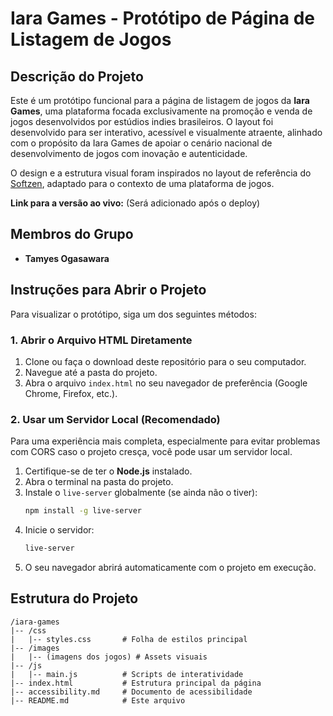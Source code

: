 


# Iara Games - Protótipo de Página de Listagem de Jogos

## Descrição do Projeto

Este é um protótipo funcional para a página de listagem de jogos da **Iara Games**, uma plataforma focada exclusivamente na promoção e venda de jogos desenvolvidos por estúdios indies brasileiros. O layout foi desenvolvido para ser interativo, acessível e visualmente atraente, alinhado com o propósito da Iara Games de apoiar o cenário nacional de desenvolvimento de jogos com inovação e autenticidade.

O design e a estrutura visual foram inspirados no layout de referência do [Softzen](https://softzen.webflow.io/), adaptado para o contexto de uma plataforma de jogos.

**Link para a versão ao vivo:** (Será adicionado após o deploy)




## Membros do Grupo

- **Tamyes Ogasawara**

## Instruções para Abrir o Projeto

Para visualizar o protótipo, siga um dos seguintes métodos:

### 1. Abrir o Arquivo HTML Diretamente

1. Clone ou faça o download deste repositório para o seu computador.
2. Navegue até a pasta do projeto.
3. Abra o arquivo `index.html` no seu navegador de preferência (Google Chrome, Firefox, etc.).

### 2. Usar um Servidor Local (Recomendado)

Para uma experiência mais completa, especialmente para evitar problemas com CORS caso o projeto cresça, você pode usar um servidor local.

1. Certifique-se de ter o **Node.js** instalado.
2. Abra o terminal na pasta do projeto.
3. Instale o `live-server` globalmente (se ainda não o tiver):
   ```bash
   npm install -g live-server
   ```
4. Inicie o servidor:
   ```bash
   live-server
   ```
5. O seu navegador abrirá automaticamente com o projeto em execução.

## Estrutura do Projeto

```
/iara-games
|-- /css
|   |-- styles.css       # Folha de estilos principal
|-- /images
|   |-- (imagens dos jogos) # Assets visuais
|-- /js
|   |-- main.js          # Scripts de interatividade
|-- index.html           # Estrutura principal da página
|-- accessibility.md     # Documento de acessibilidade
|-- README.md            # Este arquivo
```


